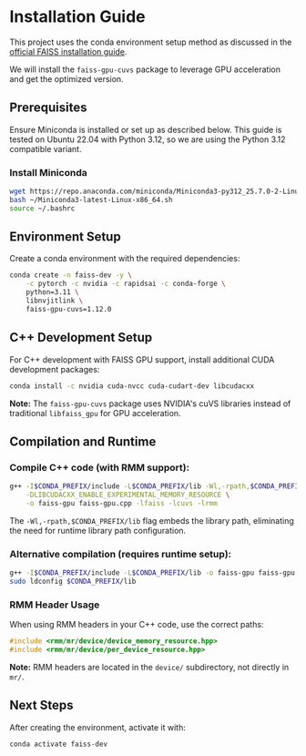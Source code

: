 # Installation Guide

This project uses the conda environment setup method as discussed in the [official FAISS installation guide](https://github.com/facebookresearch/faiss/blob/main/INSTALL.md).

We will install the `faiss-gpu-cuvs` package to leverage GPU acceleration and get the optimized version.

## Prerequisites

Ensure Miniconda is installed or set up as described below. This guide is tested on Ubuntu 22.04 with Python 3.12, so we are using the Python 3.12 compatible variant.

### Install Miniconda

```bash
wget https://repo.anaconda.com/miniconda/Miniconda3-py312_25.7.0-2-Linux-x86_64.sh
bash ~/Miniconda3-latest-Linux-x86_64.sh
source ~/.bashrc
```

## Environment Setup

Create a conda environment with the required dependencies:

```bash
conda create -n faiss-dev -y \
    -c pytorch -c nvidia -c rapidsai -c conda-forge \
    python=3.11 \
    libnvjitlink \
    faiss-gpu-cuvs=1.12.0
```

## C++ Development Setup

For C++ development with FAISS GPU support, install additional CUDA development packages:

```bash
conda install -c nvidia cuda-nvcc cuda-cudart-dev libcudacxx
```

**Note:** The `faiss-gpu-cuvs` package uses NVIDIA's cuVS libraries instead of traditional `libfaiss_gpu` for GPU acceleration.

## Compilation and Runtime

### Compile C++ code (with RMM support):
```bash
g++ -I$CONDA_PREFIX/include -L$CONDA_PREFIX/lib -Wl,-rpath,$CONDA_PREFIX/lib \
    -DLIBCUDACXX_ENABLE_EXPERIMENTAL_MEMORY_RESOURCE \
    -o faiss-gpu faiss-gpu.cpp -lfaiss -lcuvs -lrmm
```

The `-Wl,-rpath,$CONDA_PREFIX/lib` flag embeds the library path, eliminating the need for runtime library path configuration.

### Alternative compilation (requires runtime setup):
```bash
g++ -I$CONDA_PREFIX/include -L$CONDA_PREFIX/lib -o faiss-gpu faiss-gpu.cpp -lfaiss -lcuvs -lrmm
sudo ldconfig $CONDA_PREFIX/lib
```

### RMM Header Usage

When using RMM headers in your C++ code, use the correct paths:

```cpp
#include <rmm/mr/device/device_memory_resource.hpp>
#include <rmm/mr/device/per_device_resource.hpp>
```

**Note:** RMM headers are located in the `device/` subdirectory, not directly in `mr/`.

## Next Steps

After creating the environment, activate it with:

```bash
conda activate faiss-dev
```